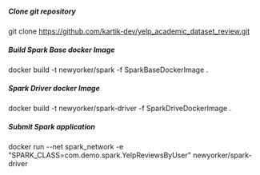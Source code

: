 ##### Clone git repository

git clone https://github.com/kartik-dev/yelp_academic_dataset_review.git

##### Build Spark Base docker Image

docker build -t newyorker/spark -f SparkBaseDockerImage .

##### Spark Driver docker Image

docker build -t newyorker/spark-driver -f SparkDriveDockerImage .

##### Submit Spark application

docker run --net spark_network -e "SPARK_CLASS=com.demo.spark.YelpReviewsByUser" newyorker/spark-driver 